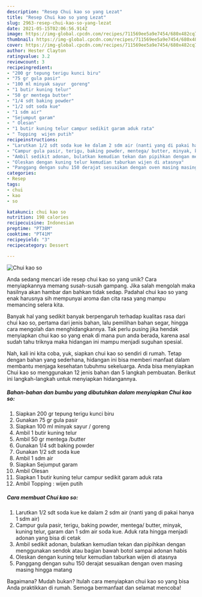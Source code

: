 ```yaml
---
description: "Resep Chui kao so yang Lezat"
title: "Resep Chui kao so yang Lezat"
slug: 2963-resep-chui-kao-so-yang-lezat
date: 2021-05-15T02:06:56.914Z
image: https://img-global.cpcdn.com/recipes/711569ee5a9e7454/680x482cq70/chui-kao-so-foto-resep-utama.jpg
thumbnail: https://img-global.cpcdn.com/recipes/711569ee5a9e7454/680x482cq70/chui-kao-so-foto-resep-utama.jpg
cover: https://img-global.cpcdn.com/recipes/711569ee5a9e7454/680x482cq70/chui-kao-so-foto-resep-utama.jpg
author: Hester Clayton
ratingvalue: 3.2
reviewcount: 3
recipeingredient:
- "200 gr tepung terigu kunci biru"
- "75 gr gula pasir"
- "100 ml minyak sayur  goreng"
- "1 butir kuning telur"
- "50 gr mentega butter"
- "1/4 sdt baking powder"
- "1/2 sdt soda kue"
- "1 sdm air"
- "Sejumput garam"
- " Olesan"
- "1 butir kuning telur campur sedikit garam aduk rata"
- " Topping  wijen putih"
recipeinstructions:
- "Larutkan 1/2 sdt soda kue ke dalam 2 sdm air (nanti yang di pakai hanya 1 sdm air)"
- "Campur gula pasir, terigu, baking powder, mentega/ butter, minyak, kuning telur, garam dan 1 sdm air soda kue. Aduk rata hingga menjadi adonan yang bisa di cetak"
- "Ambil sedikit adonan, bulatkan kemudian tekan dan pipihkan dengan menggunakan sendok atau bagian bawah botol sampai adonan habis"
- "Oleskan dengan kuning telur kemudian taburkan wijen di atasnya"
- "Panggang dengan suhu 150 derajat sesuaikan dengan oven masing masing hingga matang"
categories:
- Resep
tags:
- chui
- kao
- so

katakunci: chui kao so 
nutrition: 198 calories
recipecuisine: Indonesian
preptime: "PT38M"
cooktime: "PT41M"
recipeyield: "3"
recipecategory: Dessert

---
```



![Chui kao so](https://img-global.cpcdn.com/recipes/711569ee5a9e7454/680x482cq70/chui-kao-so-foto-resep-utama.jpg)

Anda sedang mencari ide resep chui kao so yang unik? Cara menyiapkannya memang susah-susah gampang. Jika salah mengolah maka hasilnya akan hambar dan bahkan tidak sedap. Padahal chui kao so yang enak harusnya sih mempunyai aroma dan cita rasa yang mampu memancing selera kita.

Banyak hal yang sedikit banyak berpengaruh terhadap kualitas rasa dari chui kao so, pertama dari jenis bahan, lalu pemilihan bahan segar, hingga cara mengolah dan menghidangkannya. Tak perlu pusing jika hendak menyiapkan chui kao so yang enak di mana pun anda berada, karena asal sudah tahu triknya maka hidangan ini mampu menjadi suguhan spesial.




Nah, kali ini kita coba, yuk, siapkan chui kao so sendiri di rumah. Tetap dengan bahan yang sederhana, hidangan ini bisa memberi manfaat dalam membantu menjaga kesehatan tubuhmu sekeluarga. Anda bisa menyiapkan Chui kao so menggunakan 12 jenis bahan dan 5 langkah pembuatan. Berikut ini langkah-langkah untuk menyiapkan hidangannya.

<!--inarticleads1-->

##### Bahan-bahan dan bumbu yang dibutuhkan dalam menyiapkan Chui kao so:

1. Siapkan 200 gr tepung terigu kunci biru
1. Gunakan 75 gr gula pasir
1. Siapkan 100 ml minyak sayur / goreng
1. Ambil 1 butir kuning telur
1. Ambil 50 gr mentega /butter
1. Gunakan 1/4 sdt baking powder
1. Gunakan 1/2 sdt soda kue
1. Ambil 1 sdm air
1. Siapkan Sejumput garam
1. Ambil  Olesan
1. Siapkan 1 butir kuning telur campur sedikit garam aduk rata
1. Ambil  Topping : wijen putih




<!--inarticleads2-->

##### Cara membuat Chui kao so:

1. Larutkan 1/2 sdt soda kue ke dalam 2 sdm air (nanti yang di pakai hanya 1 sdm air)
1. Campur gula pasir, terigu, baking powder, mentega/ butter, minyak, kuning telur, garam dan 1 sdm air soda kue. Aduk rata hingga menjadi adonan yang bisa di cetak
1. Ambil sedikit adonan, bulatkan kemudian tekan dan pipihkan dengan menggunakan sendok atau bagian bawah botol sampai adonan habis
1. Oleskan dengan kuning telur kemudian taburkan wijen di atasnya
1. Panggang dengan suhu 150 derajat sesuaikan dengan oven masing masing hingga matang




Bagaimana? Mudah bukan? Itulah cara menyiapkan chui kao so yang bisa Anda praktikkan di rumah. Semoga bermanfaat dan selamat mencoba!
